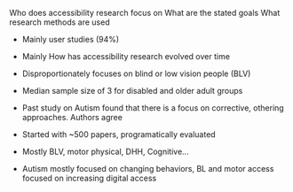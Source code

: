 

Who does accessibility research focus on
What are the stated goals
What research methods are used
- Mainly user studies (94%)
- Mainly 
How has accessibility research evolved over time

- Disproportionately focuses on blind or low vision people (BLV)
- Median sample size of  3 for disabled and older adult groups
- Past study on Autism found that there is a focus on corrective, othering approaches. Authors agree 
- Started with ~500 papers, programatically evaluated
- Mostly BLV, motor physical, DHH, Cognitive...
- Autism mostly focused on changing behaviors, BL and motor access focused on increasing digital access